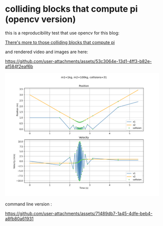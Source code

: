 # colliding blocks that compute pi (opencv version)

this is a reproducibility test that use opencv for this blog:

[There's more to those colliding blocks that compute pi](https://www.3blue1brown.com/lessons/colliding-blocks-v2)

and rendered video and images are here:

https://github.com/user-attachments/assets/53c3064e-13d1-4ff3-b82e-af584f2eaf6b

<img src="main.png" alt="output image" />

command line version :

https://github.com/user-attachments/assets/71489db7-1a45-4dfe-beb4-a8fb80a61931

